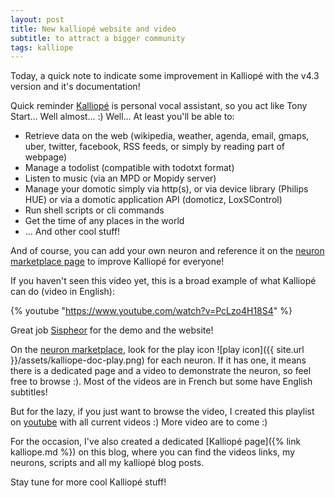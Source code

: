 ```yaml
---
layout: post
title: New kalliopé website and video
subtitle: to attract a bigger community
tags: kalliope
---
```



Today, a quick note to indicate some improvement in Kalliopé with the v4.3 version and it's documentation!

Quick reminder [Kalliopé](https://kalliope-project.github.io/) is personal vocal assistant, so you act like Tony Start… Well almost… :) Well… At least you'll be able to:
- Retrieve data on the web (wikipedia, weather, agenda, email, gmaps, uber, twitter, facebook, RSS feeds, or simply by reading part of webpage)
- Manage a todolist (compatible with todotxt format)
- Listen to music (via an MPD or Mopidy server)
- Manage your domotic simply via http(s), or via device library (Philips HUE) or via a domotic application API (domoticz, LoxSControl)
- Run shell scripts or cli commands
- Get the time of any places in the world
- … And other cool stuff!

And of course, you can add your own neuron and reference it on the [neuron marketplace page](https://kalliope-project.github.io/neurons_marketplace.html) to improve Kalliopé for everyone!

If you haven't seen this video yet, this is a broad example of what Kalliopé can do (video in English):

{% youtube "https://www.youtube.com/watch?v=PcLzo4H18S4" %}



Great job [Sispheor](https://twitter.com/sispheor) for the demo and the website!

On the [neuron marketplace](https://kalliope-project.github.io/neurons_marketplace.html), look for the play icon ![play icon]({{ site.url }}/assets/kalliope-doc-play.png) for each neuron. If it has one, it means there is a dedicated page and a video to demonstrate the neuron, so feel free to browse :). Most of the videos are in French but some have English subtitles!

But for the lazy, if you just want to browse the video, I created this playlist on [youtube](https://www.youtube.com/playlist?list=PLDc8cUmeFkpKdErR5iYTkGJ1-4A05zHIi) with all current videos :)
More video are to come :)


For the occasion, I've also created a dedicated [Kalliopé page]({% link kalliope.md %}) on this blog, where you can find the videos links, my neurons, scripts and all my kalliopé blog posts.

Stay tune for more cool Kalliopé stuff!
